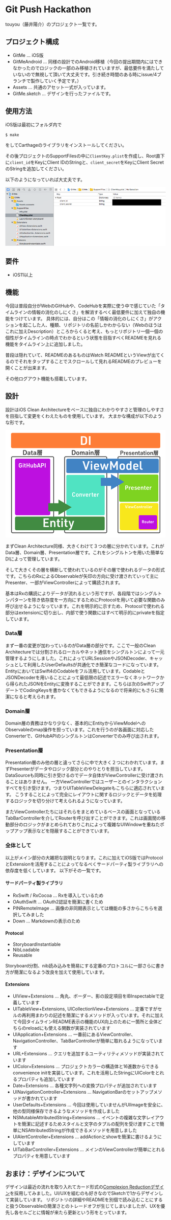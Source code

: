 # Git Push Hackathon

touyou（藤井陽介）のプロジェクト一覧です。

## プロジェクト構成

- GitMe ... iOS版
- GitMeAndroid ... 同様の設計でのAndroid移植（今回の提出期間内にはできなかったのでロジックの一部のみ移植されていますが、最低要件を満たしていないので無視して頂いて大丈夫です。引き続き時間のある時にissue/4ブランチで製作していく予定です。）
- Assets ... 共通のアセット一式が入っています。
- GitMe.sketch ... デザインを行ったファイルです。

## 使用方法

iOS版は最初にフォルダ内で

```
$ make
```

をしてCarthageのライブラリをインストールしてください。

その後プロジェクトのSupportFilesの中に`ClientKey.plist`を作成し、Root直下に`client_id`をKeyにClient IDのStringと、`client_secret`をKeyにClient SecretのStringを追加してください。

以下のようになっていれば大丈夫です。

![](Assets/desc1.png)

## 要件

- iOS11以上

## 機能

今回は普段自分がWebのGitHubや、CodeHubを実際に使う中で感じていた「タイムラインの情報の消化のしにくさ」を解消するべく最低要件に加えて独自の機能をつけています。
具体的には、自分はこの「情報の消化のしにくさ」がアクションを起こした人、種類、リポジトリの名前しかわからない（Webのほうはこれに加えDescription）ところからくると考え、もっとリポジトリ一個一個の個性がタイムラインの時点でわかるという状態を目指すべくREADMEを見れる機能をタイムライン上に追加しました。

普段は隠れていて、READMEのあるものはWatch READMEというViewが出てくるのでそれをタップすることでスクロールして見れるREADMEのプレビューを開くことが出来ます。

その他ログアウト機能も搭載しています。

## 設計

設計はiOS Clean Architectureをベースに独自にわかりやすさと管理のしやすさを目指して変更をくわえたものを使用しています。
大まかな構成が以下のような形です。

![](Assets/desc2.png)

まずClean Architecture同様、大きくわけて３つの層に分かれています。これがData層、Domain層、Presentation層です。これをシングルトンを用いた簡単なDIによって管理しています。

そして大きくその層を横断して使われているのがその層で使われるデータの形式です。こちらのRxによるObservableが矢印の方向に受け渡されていって主にPresenter、一部がViewControllerによって購読されます。

基本はRxの購読によりデータが流れるという形ですが、各段階ではシングルトンパターンを除き依存度を一方向にするためにProtocolを用いて必要な関数のみ呼び出せるようになっています。これを明示的に示すため、Protocolで使われる部分はextensionに切り出し、内部で使う関数にはすべて明示的にprivateを指定しています。

### Data層

まず一番の変更が加わっているのがData層の部分です。ここで一般のClean Architectureでは分割されるローカルやネット通信をシングルトンによって一元管理するようにしました。これによってURLSessionやJSONDecoder、キャッシュとして利用したUserDefaultsが共通化でき簡潔なコードになっています。
EntityにおいてはSwift4のCodableをフル活用しています。CodableとJSONDecoderを用いることによって最低限の記述でエラーなくネットワークから得られたJSONをEntityに変換することができます。こちらは次のSwiftアップデートでCodingKeysを書かなくてもできるようになるので将来的にもさらに簡潔になると考えられます。

### Domain層

Domain層の責務はかなり少なく、基本的にEntityからViewModelへのObservableのmap操作を担っています。これを行うのが各画面に対応したConverterで、GitHubAPIのシングルトンはConverterでのみ呼び出されます。

### Presentation層

Presentation層のみ他の層と違ってさらに中で大きく２つにわかれています。まずPresenterがデータやロジック部分とのやりとりを担当しています。DataSourceも同時に引き受けるのでデータ自体がViewControllerに受け渡されることはありません。
一方ViewControllerではユーザーとのインタラクションすべてを引き受けます。つまりUITableViewDelegateもこちらに適応されています。
こうすることによって完全にレイアウトに関するロジックとデータを処理するロジックを切り分けて考えられるようになっています。

またViewControllerたちにはそれらをまとめているベースの画面となっているTabBarControllerを介してRouterを呼び出すことができます。これは画面間の移動部分のロジックがまとめられておりこれによって複雑なUIWindowを重ねたポップアップ表示などを隠蔽することができています。

### 全体として

以上がメイン部分の大雑把な説明となります。これに加えてiOS版ではProtocolとExtensionを活用することによってなるべくサードパーティ製ライブラリへの依存度を低くしています。
以下がその一覧です。

#### サードパーティ製ライブラリ

- RxSwift / RxCocoa ... Rxを導入しているため
- OAuthSwift ... OAuth2認証を簡潔に書くため
- PINRemoteImage ... 画像の非同期表示としては機能の多さからこちらを選択してみました
- Down ... Markdownの表示のため

#### Protocol

- StoryboardInstantiable
- NibLoadable
- Reusable

Storyboard分割、nib読み込みを簡易にする定番のプロトコルに一部さらに書き方が簡潔になるよう改良を加えて使用しています。

#### Extensions

- UIView+Extensions ... 角丸、ボーダー、影の設定項目をIBInspectableで定義しています
- UITableView+Extensions, UICollectionView+Extensions ... 定番ですがセルの再利用まわりの記述を簡潔にするメソッドが入っています。それに加えて今回タイムラインREADME表示の機能のUX向上のために一箇所と全体どちらのreloadにも使える関数が実装されています
- UIApplication+Extensions ... 一番前にあるViewController、NavigationController、TabBarControllerが簡単に取れるようになっています
- URL+Extensions ... クエリを追加するユーティリティメソッドが実装されています
- UIColor+Extensions ... プロジェクトカラーの構造体と16進数からできるconvenience initを実装しています。これを活用したStringにUIColorをとれるプロパティも追加しています
- Date+Extensions ... 各種文字列への変換プロパティが追加されています
- UINavigationController+Extensions ... NavigationBarのセットアップメソッドが書かれています
- UserDefaults+Extensions ... 今回は使用していませんがUIImageを安全に、他の型同様保存できるようなメソッドを作成しました
- NSMutableAttributedString+Extensions ... イベントの複雑な文字レイアウトを簡潔に記述するためスタイルと文字のタプルの配列を受け渡すことで簡単にNSAttributedStringが作成できるメソッドを用意しました
- UIAlertController+Extensions ... addActionとshowを簡潔に書けるようにしています
- UITabBarController+Extensions ... メインのViewControllerが簡単にとれるプロパティを用意しています

## おまけ：デザインについて

デザインは最近の流れを取り入れてカード形式の[Complexion Reductionデザイン](https://medium.com/amazing-stuff/complexion-reduction-a-new-trend-in-mobile-design-cef033a0b978)を採用してみました。UI/UXを組むのも好きなのでSketchで1からデザインして実装しています。
リポジトリの詳細やREADMEを別個で読み込むことにすると扱うObservableの簡潔さとのトレードオフが生じてしまいましたが、UXを優先し各セルごとに情報が来たら更新という形をとっています。